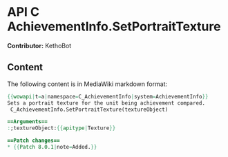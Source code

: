 # API C AchievementInfo.SetPortraitTexture

**Contributor:** KethoBot

## Content

The following content is in MediaWiki markdown format:

```mediawiki
{{wowapi|t=a|namespace=C_AchievementInfo|system=AchievementInfo}}
Sets a portrait texture for the unit being achievement compared.
 C_AchievementInfo.SetPortraitTexture(textureObject)

==Arguments==
:;textureObject:{{apitype|Texture}}

==Patch changes==
* {{Patch 8.0.1|note=Added.}}
```